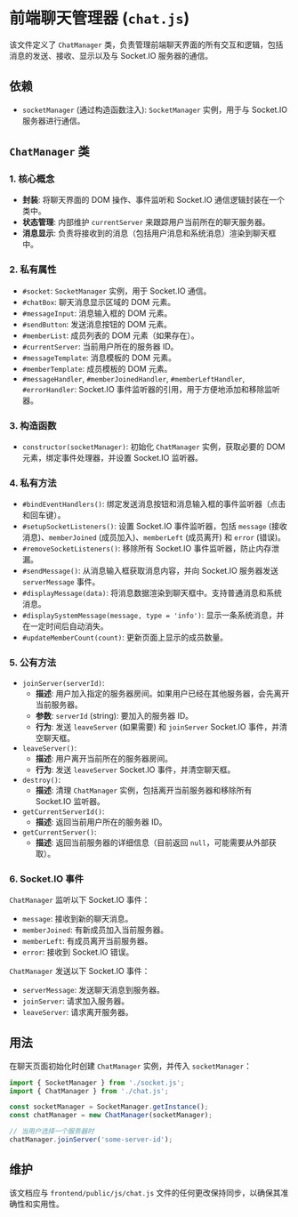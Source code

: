 # 前端聊天管理器 (`chat.js`)

该文件定义了 `ChatManager` 类，负责管理前端聊天界面的所有交互和逻辑，包括消息的发送、接收、显示以及与 Socket.IO 服务器的通信。

## 依赖

-   `socketManager` (通过构造函数注入): `SocketManager` 实例，用于与 Socket.IO 服务器进行通信。

## `ChatManager` 类

### 1. 核心概念

-   **封装**: 将聊天界面的 DOM 操作、事件监听和 Socket.IO 通信逻辑封装在一个类中。
-   **状态管理**: 内部维护 `currentServer` 来跟踪用户当前所在的聊天服务器。
-   **消息显示**: 负责将接收到的消息（包括用户消息和系统消息）渲染到聊天框中。

### 2. 私有属性

-   `#socket`: `SocketManager` 实例，用于 Socket.IO 通信。
-   `#chatBox`: 聊天消息显示区域的 DOM 元素。
-   `#messageInput`: 消息输入框的 DOM 元素。
-   `#sendButton`: 发送消息按钮的 DOM 元素。
-   `#memberList`: 成员列表的 DOM 元素（如果存在）。
-   `#currentServer`: 当前用户所在的服务器 ID。
-   `#messageTemplate`: 消息模板的 DOM 元素。
-   `#memberTemplate`: 成员模板的 DOM 元素。
-   `#messageHandler`, `#memberJoinedHandler`, `#memberLeftHandler`, `#errorHandler`: Socket.IO 事件监听器的引用，用于方便地添加和移除监听器。

### 3. 构造函数

-   `constructor(socketManager)`: 初始化 `ChatManager` 实例，获取必要的 DOM 元素，绑定事件处理器，并设置 Socket.IO 监听器。

### 4. 私有方法

-   `#bindEventHandlers()`: 绑定发送消息按钮和消息输入框的事件监听器（点击和回车键）。
-   `#setupSocketListeners()`: 设置 Socket.IO 事件监听器，包括 `message` (接收消息)、`memberJoined` (成员加入)、`memberLeft` (成员离开) 和 `error` (错误)。
-   `#removeSocketListeners()`: 移除所有 Socket.IO 事件监听器，防止内存泄漏。
-   `#sendMessage()`: 从消息输入框获取消息内容，并向 Socket.IO 服务器发送 `serverMessage` 事件。
-   `#displayMessage(data)`: 将消息数据渲染到聊天框中。支持普通消息和系统消息。
-   `#displaySystemMessage(message, type = 'info')`: 显示一条系统消息，并在一定时间后自动消失。
-   `#updateMemberCount(count)`: 更新页面上显示的成员数量。

### 5. 公有方法

-   `joinServer(serverId)`: 
    -   **描述**: 用户加入指定的服务器房间。如果用户已经在其他服务器，会先离开当前服务器。
    -   **参数**: `serverId` (string): 要加入的服务器 ID。
    -   **行为**: 发送 `leaveServer` (如果需要) 和 `joinServer` Socket.IO 事件，并清空聊天框。
-   `leaveServer()`: 
    -   **描述**: 用户离开当前所在的服务器房间。
    -   **行为**: 发送 `leaveServer` Socket.IO 事件，并清空聊天框。
-   `destroy()`: 
    -   **描述**: 清理 `ChatManager` 实例，包括离开当前服务器和移除所有 Socket.IO 监听器。
-   `getCurrentServerId()`: 
    -   **描述**: 返回当前用户所在的服务器 ID。
-   `getCurrentServer()`: 
    -   **描述**: 返回当前服务器的详细信息（目前返回 `null`，可能需要从外部获取）。

### 6. Socket.IO 事件

`ChatManager` 监听以下 Socket.IO 事件：

-   `message`: 接收到新的聊天消息。
-   `memberJoined`: 有新成员加入当前服务器。
-   `memberLeft`: 有成员离开当前服务器。
-   `error`: 接收到 Socket.IO 错误。

`ChatManager` 发送以下 Socket.IO 事件：

-   `serverMessage`: 发送聊天消息到服务器。
-   `joinServer`: 请求加入服务器。
-   `leaveServer`: 请求离开服务器。

## 用法

在聊天页面初始化时创建 `ChatManager` 实例，并传入 `socketManager`：

```javascript
import { SocketManager } from './socket.js';
import { ChatManager } from './chat.js';

const socketManager = SocketManager.getInstance();
const chatManager = new ChatManager(socketManager);

// 当用户选择一个服务器时
chatManager.joinServer('some-server-id');
```

## 维护

该文档应与 `frontend/public/js/chat.js` 文件的任何更改保持同步，以确保其准确性和实用性。
